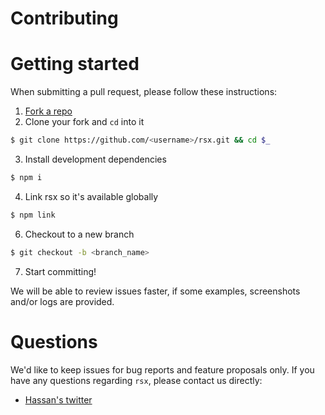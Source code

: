 # Contributing

# Getting started
When submitting a pull request, please follow these instructions:

1. [Fork a repo](https://github.com/react-native-contrib/rsx#fork-destination-box)
2. Clone your fork and `cd` into it
```bash
$ git clone https://github.com/<username>/rsx.git && cd $_
```

3. Install development dependencies
```bash
$ npm i
```

4. Link rsx so it's available globally
```bash
$ npm link
```

6. Checkout to a new branch
  ```bash
$ git checkout -b <branch_name>
  ```
7. Start committing!

We will be able to review issues faster, if some examples, screenshots and/or logs are provided.

# Questions
We'd like to keep issues for bug reports and feature proposals only. If you have any questions regarding `rsx`, please contact us directly:
<!-- - [Gitter](https://gitter.im/rsx?utm_source=share-link&utm_medium=link&utm_campaign=share-link) -->
- [Hassan's twitter](https://twitter.com/_hassankhan)
